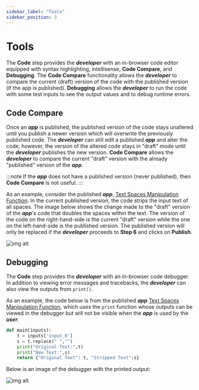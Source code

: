 ```yaml
---
sidebar_label: "Tools"
sidebar_position: 3
---
```


# Tools

The **Code** step provides the _**developer**_ with an in-browser code editor equipped with syntax highlighting, intellisense, **Code Compare**, and **Debugging**. The **Code Compare** functionality allows the _**developer**_ to compare the current (draft) version of the code with the published version (if the app is published). **Debugging** allows the _**developer**_ to run the code with some test inputs to see the output values and to debug runtime errors.

## Code Compare

Once an _**app**_ is published, the published version of the code stays unaltered until you publish a newer version which will overwrite the previously published code. The _**developer**_ can still edit a published _**app**_ and alter the code, however, the version of the altered code stays in "draft" mode until the _**developer**_ publishes the new version. **Code Compare** allows the _**developer**_ to compare the current "draft" version with the already "published" version of the _**app**_.

:::note
If the _**app**_ does not have a published version (never published), then **Code Compare** is not useful.
:::

As an example, consider the published _**app**_, [Text Spaces Manipulation Function](https://mecsimcalc.com/app/6383921/text_spaces_manipulation_function). In the current published version, the code strips the input text of all spaces. The image below shows the change made to the "draft" version of the _**app**_'s code that doubles the spaces within the text. The version of the code on the right-hand-side is the current "draft" version while the one on the left-hand-side is the published version. The published version will only be replaced if the _**developer**_ proceeds to **Step 6** and clicks on **Publish**.

<div style={{textAlign: 'center'}}>

![img alt](/docs/code/code_compare.png)

</div>

## Debugging

The **Code** step provides the _**developer**_ with an in-browser code debugger. In addition to viewing error messages and tracebacks, the _**developer**_ can also view the outputs from `print()`.

As an example, the code below is from the published _**app**_ [Text Spaces Manipulation Function](https://mecsimcalc.com/app/6383921/text_spaces_manipulation_function), which uses the `print` function whose outputs can be viewed in the debugger but will not be visible when the _**app**_ is used by the _**user**_.

```python
def main(inputs):
    t = inputs['input_0']
    s = t.replace(" ","")
    print("Original Text:",t)
    print("New Text:",s)
    return {"Original Text": t, "Stripped Text":s}
```

Below is an image of the debugger with the printed output:

<div style={{textAlign: 'center'}}>

![img alt](/docs/code/debugger.png)

</div>
